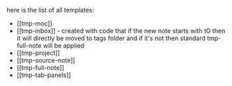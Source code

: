 
here is the list of all templates:

- [[tmp-moc]]
- [[tmp-inbox]] - created with code that if the new note starts with tG then it will directly be moved to tags folder and if it's not then standard tmp-full-note will be applied
- [[tmp-project]]
- [[tmp-source-note]]
- [[tmp-full-note]]
- [[tmp-tab-panels]]